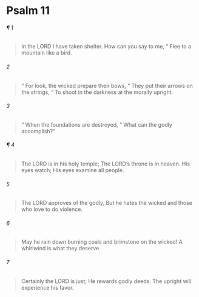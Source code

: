# Psalm 11
###### ¶ 1
> In the LORD I have taken shelter.
> How can you say to me,
>  “ Flee to a mountain like a bird.
###### 2
>  “ For look, the wicked prepare their bows,
>  “ They put their arrows on the strings,
>  “ To shoot in the darkness at the morally upright.
###### 3
>  “ When the foundations are destroyed,
>  “ What can the godly accomplish?”
###### ¶ 4
> The LORD is in his holy temple;
> The LORD’s throne is in heaven.
> His eyes watch;
> His eyes examine all people.
###### 5
> The LORD approves of the godly,
> But he hates the wicked and those who love to do violence.
###### 6
> May he rain down burning coals and brimstone on the wicked!
> A whirlwind is what they deserve.
###### 7
> Certainly the LORD is just;
> He rewards godly deeds.
> The upright will experience his favor.
